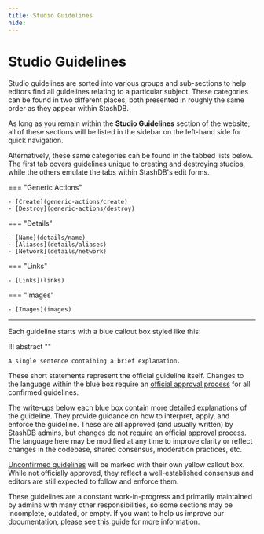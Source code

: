 ```yaml
---
title: Studio Guidelines
hide:
---
```


# Studio Guidelines

Studio guidelines are sorted into various groups and sub-sections to help editors find all guidelines relating to a particular subject. These categories can be found in two different places, both presented in roughly the same order as they appear within StashDB.

As long as you remain within the **Studio Guidelines** section of the website, all of these sections will be listed in the sidebar on the left-hand side for quick navigation.

Alternatively, these same categories can be found in the tabbed lists below. The first tab covers guidelines unique to creating and destroying studios, while the others emulate the tabs within StashDB's edit forms.

=== "Generic Actions"

    - [Create](generic-actions/create)
    - [Destroy](generic-actions/destroy)

=== "Details"

    - [Name](details/name)
    - [Aliases](details/aliases)
    - [Network](details/network)

=== "Links"

    - [Links](links)

=== "Images"

    - [Images](images)

---

Each guideline starts with a blue callout box styled like this:

!!! abstract ""

    A single sentence containing a brief explanation.

These short statements represent the official guideline itself. Changes to the language within the blue box require an [official approval process](LINKZ) for all confirmed guidelines.

The write-ups below each blue box contain more detailed explanations of the guideline. They provide guidance on how to interpret, apply, and enforce the guideline. These are all approved (and usually written) by StashDB admins, but changes do not require an official approval process. The language here may be modified at any time to improve clarity or reflect changes in the codebase, shared consensus, moderation practices, etc.

[Unconfirmed guidelines](LINKZ) will be marked with their own yellow callout box. While not officially approved, they reflect a well-established consensus and editors are still expected to follow and enforce them.

These guidelines are a constant work-in-progress and primarily maintained by admins with many other responsibilities, so some sections may be incomplete, outdated, or empty. If you want to help us improve our documentation, please see [this guide](LINKZ) for more information.
